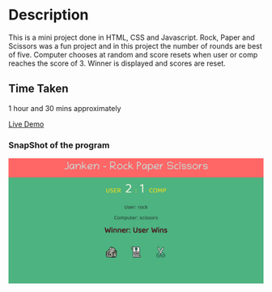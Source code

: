 # Description
This is a mini project done in HTML, CSS and Javascript. Rock, Paper and Scissors was a fun project and in this project the number of rounds are best of five. Computer chooses at random and score resets when user or comp reaches the score of 3. Winner is displayed and scores are reset. 
## Time Taken

1 hour and 30 mins approximately

[Live Demo](https://shadeup-akj.netlify.app/)

### SnapShot of the program

![Snap](./snap.png)